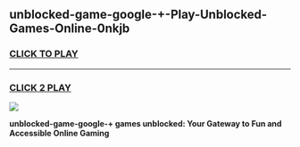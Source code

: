 
## unblocked-game-google-+-Play-Unblocked-Games-Online-0nkjb
<h3>
<a href="https://premium76.site?title=unblocked-game-google-+&ref=25A">CLICK TO PLAY</a></h3>
<hr>

<h3>
<a href="https://premium76.site?title=unblocked-game-google-+&ref=25A">CLICK 2 PLAY</a>
  
</h3>

<a href="https://premium76.site?title=unblocked-game-google-+&ref=25A"><img src="https://clearcache.store/games.png"></a>


**unblocked-game-google-+ games unblocked: Your Gateway to Fun and Accessible Online Gaming**
